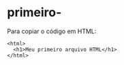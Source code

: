 # primeiro-

Para copiar o código em HTML:
```
<html>
  <h1>Meu primeiro arquivo HTML</h1>
</html>
```
